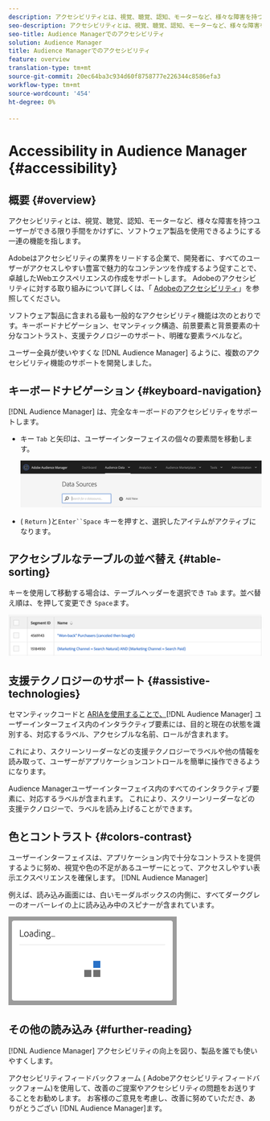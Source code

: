 ```yaml
---
description: アクセシビリティとは、視覚、聴覚、認知、モーターなど、様々な障害を持つユーザーができる限り手間をかけずに、ソフトウェア製品を使用できるようにする一連の機能を指します。
seo-description: アクセシビリティとは、視覚、聴覚、認知、モーターなど、様々な障害を持つユーザーができる限り手間をかけずに、ソフトウェア製品を使用できるようにする一連の機能を指します。
seo-title: Audience Managerでのアクセシビリティ
solution: Audience Manager
title: Audience Managerでのアクセシビリティ
feature: overview
translation-type: tm+mt
source-git-commit: 20ec64ba3c934d60f8758777e226344c8586efa3
workflow-type: tm+mt
source-wordcount: '454'
ht-degree: 0%

---
```



# Accessibility in Audience Manager {#accessibility}

## 概要 {#overview}

アクセシビリティとは、視覚、聴覚、認知、モーターなど、様々な障害を持つユーザーができる限り手間をかけずに、ソフトウェア製品を使用できるようにする一連の機能を指します。

Adobeはアクセシビリティの業界をリードする企業で、開発者に、すべてのユーザーがアクセスしやすい豊富で魅力的なコンテンツを作成するよう促すことで、卓越したWebエクスペリエンスの作成をサポートします。 Adobeのアクセシビリティに対する取り組みについて詳しくは、「 [Adobeのアクセシビリティ](https://www.adobe.com/accessibility.html)」を参照してください。

ソフトウェア製品に含まれる最も一般的なアクセシビリティ機能は次のとおりです。キーボードナビゲーション、セマンティック構造、前景要素と背景要素の十分なコントラスト、支援テクノロジーのサポート、明確な要素ラベルなど。

ユーザー全員が使いやすくな [!DNL Audience Manager] るように、複数のアクセシビリティ機能のサポートを開発しました。

## キーボードナビゲーション {#keyboard-navigation}

[!DNL Audience Manager] は、完全なキーボードのアクセシビリティをサポートします。

* キー `Tab` と矢印は、ユーザーインターフェイスの個々の要素間を移動します。

   ![アクセシビリティハイライト](assets/accesibility-highlight.png)

* ( `Return` )と`Enter``Space` キーを押すと、選択したアイテムがアクティブになります。

## アクセシブルなテーブルの並べ替え {#table-sorting}

キーを使用して移動する場合は、テーブルヘッダーを選択でき `Tab` ます。並べ替え順は、を押して変更でき `Space`ます。

![accessibility-table-headers](assets/accessibility-table-headers.png)

## 支援テクノロジーのサポート {#assistive-technologies}

セマンティックコードと [ARIAを使用することで、](https://www.w3.org/WAI/standards-guidelines/aria/)[!DNL Audience Manager] ユーザーインターフェイス内のインタラクティブ要素には、目的と現在の状態を識別する、対応するラベル、アクセシブルな名前、ロールが含まれます。

これにより、スクリーンリーダーなどの支援テクノロジーでラベルや他の情報を読み取って、ユーザーがアプリケーションコントロールを簡単に操作できるようになります。

Audience Managerユーザーインターフェイス内のすべてのインタラクティブ要素に、対応するラベルが含まれます。 これにより、スクリーンリーダーなどの支援テクノロジーで、ラベルを読み上げることができます。

## 色とコントラスト {#colors-contrast}

ユーザーインターフェイスは、アプリケーション内で十分なコントラストを提供するように努め、視覚や色の不足があるユーザーにとって、アクセスしやすい表示エクスペリエンスを確保します。 [!DNL Audience Manager]

例えば、読み込み画面には、白いモーダルボックスの内側に、すべてダークグレーのオーバーレイの上に読み込み中のスピナーが含まれています。

![アクセシビリティ読み込み](assets/accessibility-loading.png)

## その他の読み込み {#further-reading}

[!DNL Audience Manager] アクセシビリティの向上を図り、製品を誰でも使いやすくします。

アクセシビリティフィードバックフォーム [(](https://www.adobe.com/accessibility/feedback.html) Adobeアクセシビリティフィードバックフォーム)を使用して、改善のご提案やアクセシビリティの問題をお送りすることをお勧めします。 お客様のご意見を考慮し、改善に努めていただき、ありがとうござい [!DNL Audience Manager]ます。